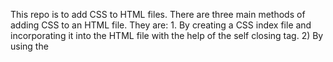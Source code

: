 This repo is to add CSS to HTML files.
There are three main methods of adding CSS to an HTML file. They are: 1. By creating a CSS index file and incorporating it into the HTML file with the help of the <link rel="stylesheet" href="index.css"/> self closing tag. 2) By using the <style> tag in the HTML file (unto the same page)
3. The third option is by adding it directly to the line with the help of the style attribute.  